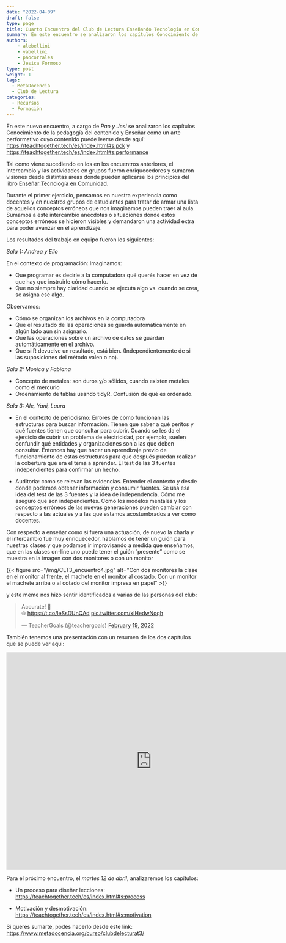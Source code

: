 ```yaml
---
date: "2022-04-09"
draft: false
type: page
title: Cuarto Encuentro del Club de Lectura Enseñando Tecnología en Comunidad
summary: En este encuentro se analizaron los capítulos Conocimiento de la pedagogía del contenido y Enseñar como un arte performativo. 
authors: 
    - alebellini
    - yabellini
    - paocorrales
    - Jesica Formoso
type: post
weight: 1
tags: 
  - MetaDocencia
  - Club de Lectura
categories:
  - Recursos
  - Formación
---
```


En este nuevo encuentro, a cargo de _Pao y Jesi_ se analizaron los capítulos Conocimiento de la pedagogía del contenido y Enseñar como un arte performativo cuyo contenido puede leerse desde aquí: https://teachtogether.tech/es/index.html#s:pck y https://teachtogether.tech/es/index.html#s:performance

Tal como viene sucediendo en los en los encuentros anteriores, el intercambio y las actividades en grupos fueron enriquecedores y sumaron visiones desde distintas áreas donde pueden aplicarse los principios del libro [Enseñar Tecnología en Comunidad](https://teachtogether.tech/es/index.html).

Durante el primer ejercicio, pensamos en nuestra experiencia como docentes y en nuestros grupos de estudiantes para tratar de armar una lista de aquellos conceptos erróneos que nos imaginamos pueden traer al aula. Sumamos a este intercambio anécdotas o situaciones donde estos conceptos erróneos se hicieron visibles y demandaron una actividad extra para poder avanzar en el aprendizaje.

Los resultados del trabajo en equipo fueron los siguientes:

_Sala 1: Andrea y Elio_

En el contexto de programación:
Imaginamos:
- Que programar es decirle a la computadora qué querés hacer en vez de que hay que instruirle cómo hacerlo. 
- Que no siempre hay claridad cuando se ejecuta algo vs. cuando se crea, se asigna ese algo.

Observamos:
- Cómo se organizan los archivos en la computadora
- Que el resultado de las operaciones se guarda automáticamente en algún lado aún sin asignarlo.
- Que las operaciones sobre un archivo de datos se guardan automáticamente en el archivo.
- Que si R devuelve un resultado, está bien. (Independientemente de si las suposiciones del método valen o no).

_Sala 2: Monica y Fabiana_

- Concepto de metales: son duros y/o sólidos, cuando existen metales como el mercurio
- Ordenamiento de tablas usando tidyR. Confusión de qué es ordenado.


_Sala 3: Ale, Yani, Laura_

- En el contexto de periodismo: Errores de cómo funcionan las estructuras para buscar información.  Tienen que saber a qué peritos y qué fuentes tienen que consultar para cubrir.  Cuando se les da el ejercicio de cubrir un problema de electricidad, por ejemplo, suelen confundir qué entidades y organizaciones son a las que deben consultar.  Entonces hay que hacer un aprendizaje previo de funcionamiento de estas estructuras para que después puedan realizar la cobertura que era el tema a aprender.  El test de las 3 fuentes independientes para confirmar un hecho.

- Auditoría: como se relevan las evidencias.  Entender el contexto y desde donde podemos obtener información y consumir fuentes.  Se usa esa idea del test de las 3 fuentes y la idea de independencia. Cómo me aseguro que son independientes.
Como los modelos mentales y los conceptos erróneos de las nuevas generaciones pueden cambiar con respecto a las actuales y a las que estamos acostumbrados a ver como docentes.

Con respecto a enseñar como si fuera una actuación, de nuevo la charla y el intercambio fue muy enriquecedor, hablamos de tener un guión para nuestras clases y que podamos ir improvisando a medida que enseñamos, que en las clases on-line uno puede tener el guión ”presente” como se muestra en la imagen con dos monitores o con un monitor


{{< figure src="/img/CLT3_encuentro4.jpg"  alt="Con dos monitores la clase en el monitor al frente, el machete en el monitor al costado. Con un monitor el machete arriba o al cotado del monitor impresa en papel" >}}

y este meme nos hizo sentir identificados a varias de las personas del club:

<blockquote class="twitter-tweet"><p lang="en" dir="ltr">Accurate! 💯<br>🌐 <a href="https://t.co/leSsDUnQAd">https://t.co/leSsDUnQAd</a> <a href="https://t.co/xIHedwNoqh">pic.twitter.com/xIHedwNoqh</a></p>&mdash; TeacherGoals (@teachergoals) <a href="https://twitter.com/teachergoals/status/1495031201224171522?ref_src=twsrc%5Etfw">February 19, 2022</a></blockquote> <script async src="https://platform.twitter.com/widgets.js" charset="utf-8"></script> 

También tenemos una presentación con un resumen de los dos capítulos que se puede ver aqui: 


<iframe src="https://docs.google.com/presentation/d/1aeTj5DcjaOIh7WF1VqD5dmiiPuucadvB3bxRQCP7zR0/embed?start=false&loop=false&delayms=3000" frameborder="0" width="760" height="569" allowfullscreen="true" mozallowfullscreen="true" webkitallowfullscreen="true"></iframe>



Para el próximo encuentro, el _martes 12 de abril_, analizaremos los capítulos:

* Un proceso para diseñar lecciones: https://teachtogether.tech/es/index.html#s:process

* Motivación y desmotivación: 
https://teachtogether.tech/es/index.html#s:motivation

Si queres sumarte, podés hacerlo desde este link: https://www.metadocencia.org/curso/clubdelecturat3/ 
